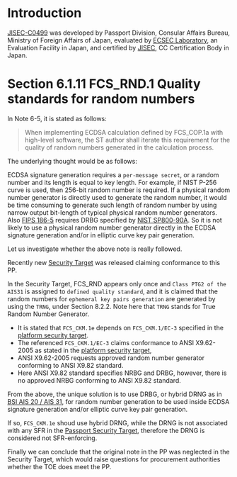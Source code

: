 # Introduction

[JISEC-C0499](https://www.commoncriteriaportal.org/nfs/ccpfiles/files/ppfiles/c0499_epp.pdf) was developed by Passport Division, Consular Affairs Bureau, Ministry of Foreign Affairs of Japan, evaluated by [ECSEC Laboratory](https://www.ecsec.jp/publics/index/29/), an Evaluation Facility in Japan, and certified by [JISEC](https://www.ipa.go.jp/en/security/jisec/index.html), CC Certification Body in Japan.

# Section 6.1.11 FCS_RND.1 Quality standards for random numbers
In Note 6-5, it is stated as follows:
> When implementing ECDSA calculation defined by FCS_COP.1a with high-level software, the ST author shall iterate this requirement for the quality of random numbers generated in the calculation process.

The underlying thought would be as follows:

ECDSA signature generation requires a `per-message secret`, or a random number and its length is equal to key length.
For example, if NIST P-256 curve is used, then 256-bit random number is required.
If a physical random number generator is directly used to generate the random number, it would be time consuming to generate such length of random number by using narrow output bit-length of typical physical random number generators.
Also [FIPS 186-5](https://nvlpubs.nist.gov/nistpubs/FIPS/NIST.FIPS.186-5.pdf) requires DRBG specified by [NIST SP800-90A](https://doi.org/10.6028/NIST.SP.800-90Ar1).
So it is not likely to use a physical random number generator directly in the ECDSA signature generation and/or in elliptic curve key pair generation.

Let us investigate whether the above note is really followed.

Recently new [Security Target](https://www.commoncriteriaportal.org/nfs/ccpfiles/files/epfiles/NSCIB-CC-2300104-01-ST.pdf) was released claiming conformance to this PP.

In the Security Target, FCS_RND appears only once and `Class PTG2 of the AIS31` is assigned to `defined quality standard`,
and it is claimed that the random numbers for `ephemeral key pairs generation` are generated by using the `TRNG`, under Section 8.2.2.
Note here that `TRNG` stands for True Random Number Generator.

- It is stated that `FCS_CKM.1e` depends on `FCS_CKM.1/EC-3` specified in the [platform security target](https://www.commoncriteriaportal.org/nfs/ccpfiles/files/epfiles/1110V5b_pdf.pdf).
- The referenced `FCS_CKM.1/EC-3` claims conformance to ANSI X9.62-2005 as stated in the [platform security target](https://www.commoncriteriaportal.org/nfs/ccpfiles/files/epfiles/1110V5b_pdf.pdf),
- ANSI X9.62-2005 requests approved random number generator conforming to ANSI X9.82 standard.
- Here ANSI X9.82 standard specifies NRBG and DRBG, however, there is no approved NRBG conforming to ANSI X9.82 standard.

From the above, the unique solution is to use DRBG, or hybrid DRNG as in [BSI AIS 20 / AIS 31](https://www.bsi.bund.de/SharedDocs/Downloads/EN/BSI/Certification/Interpretations/AIS_31_Functionality_classes_for_random_number_generators_e_2024.pdf?__blob=publicationFile&v=3), for random number generation to be used inside ECDSA signature generation and/or elliptic curve key pair generation.

If so, `FCS_CKM.1e` shoud use hybrid DRNG, while the DRNG is not associated with any SFR in the [Passport Security Target](https://www.commoncriteriaportal.org/nfs/ccpfiles/files/epfiles/NSCIB-CC-2300104-01-ST.pdf), therefore the DRNG is considered not SFR-enforcing.

Finally we can conclude that the original note in the PP was neglected in the Security Target, which would raise questions for procurement authorities whether the TOE does meet the PP.
